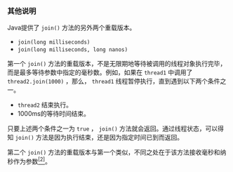 ### 其他说明

Java提供了 `join()` 方法的另外两个重载版本。

+ `join(long milliseconds)`
+ `join(long milliseconds, long nanos)`

第一个 `join()` 方法的重载版本，不是无限期地等待被调用的线程对象执行完毕，而是最多等待参数中指定的毫秒数。例如，如果在 `thread1` 中调用了 `thread2.join(1000)` ，那么， `thread1` 线程暂停执行，直到遇到以下两个条件之一。

+ `thread2` 结束执行。
+ 1000ms的等待时间结束。

只要上述两个条件之一为 `true` ， `join()` 方法就会返回。通过线程状态，可以得知 `join()` 方法是因为执行结束，还是因为指定时间已到而返回。

第二个 `join()` 方法的重载版本与第一个类似，不同之处在于该方法接收毫秒和纳秒作为参数<a class="my_markdown" href="['#anchor12']"><sup class="my_markdown">[2]</sup></a>。

